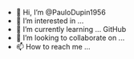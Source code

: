 - 👋 Hi, I’m @PauloDupin1956
- 👀 I’m interested in ...
- 🌱 I’m currently learning ... GitHub
- 💞️ I’m looking to collaborate on ...
- 📫 How to reach me ...

<!---
PauloDupin1956/PauloDupin1956 is a ✨ special ✨ repository because its `README.md` (this file) appears on your GitHub profile.
You can click the Preview link to take a look at your changes.
--->

